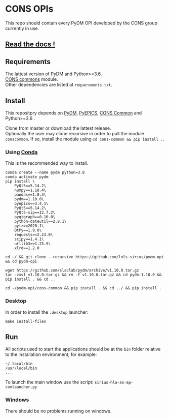 CONS OPIs
===========

This repo should contain every PyDM OPI developed by the CONS group currently in use.

[Read the docs !](https://lnls-sirius.github.io/pydm-opi/)
----------------------------------------------------------

Requirements
------------
The lattest version of PyDM and Python>=3.6.<br>
[CONS commons](https://github.com/carneirofc/cons-common) module.<br>
Other dependencies are listed at `requerements.txt`.<br>

Install
-------
This repositpry depends on [PyDM](https://github.com/slaclab/pydm),
[PyEPICS](https://github.com/pyepics/pyepics), [CONS Common](https://github.com/carneirofc/cons-common/tree/master/siriushlacommon) and Python>=3.6 .

Clone from master or download the lattest release.<br>
Optionally the user may clone recursive in order to pull the module `conscommon`. If so, install the module using `cd cons-common && pip install .`.<br>

### Using [Conda](https://docs.conda.io/en/latest/miniconda.html)
This is the recommended way to install. 
```
conda create --name pydm python=3.8
conda activate pydm
pip install \
	PyQt5==5.14.2\
	numpy==1.18.4\
	pandas==1.0.3\
	pydm==1.10.0\
	pyepics==3.4.1\
	PyQt5==5.14.2\
	PyQt5-sip==12.7.2\
	pyqtgraph==0.10.0\
	python-dateutil==2.8.1\
	pytz==2020.1\
	QtPy==1.9.0\
	requests==2.23.0\
	scipy==1.4.1\
	urllib3==1.25.9\
	xlrd==1.2.0

cd ~/ && git clone --recursive https://github.com/lnls-sirius/pydm-opi && cd pydm-opi

wget https://github.com/slaclab/pydm/archive/v1.10.0.tar.gz
tar -zxvf v1.10.0.tar.gz && rm -f v1.10.0.tar.gz && cd pydm-1.10.0 && pip install . && cd ..

cd ~/pydm-opi/cons-common && pip install . && cd ../ && pip install .
```

### Desktop
In order to install the `.desktop` launcher:
```
make install-files
```


Run
---
All scripts used to start the applications should be at the `bin` folder relative to the installation environment, for example:
```
~/.local/bin
/usr/local/bin
...
```

To launch the main window use the script: `sirius-hla-as-ap-conlauncher.py`

### Windows
There should be no problems running on windows.
